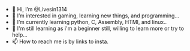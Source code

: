- 👋 Hi, I’m @Livesin1314
- 👀 I’m interested in gaming, learning new things, and programming...
- 🌱 I’m currently learning python, C, Assembly, HTMl, and linux..
- 💞️ I'm still learning as i'm a beginner still, willing to learn more or try to help...
- 📫 How to reach me is by links to insta. 

<!---
Livesin1314/Livesin1314 is a ✨ special ✨ repository because its `README.md` (this file) appears on your GitHub profile.
You can click the Preview link to take a look at your changes.
--->

